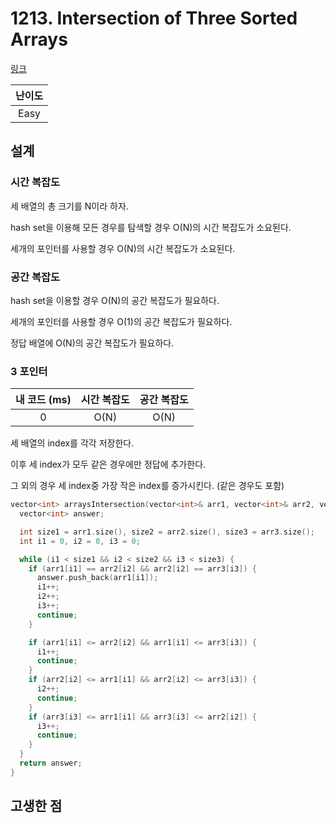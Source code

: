 # 1213. Intersection of Three Sorted Arrays

[링크](https://leetcode.com/problems/intersection-of-three-sorted-arrays/description/)

| 난이도 |
| :----: |
|  Easy  |

## 설계

### 시간 복잡도

세 배열의 총 크기를 N이라 하자.

hash set을 이용해 모든 경우를 탐색할 경우 O(N)의 시간 복잡도가 소요된다.

세개의 포인터를 사용할 경우 O(N)의 시간 복잡도가 소요된다.

### 공간 복잡도

hash set을 이용할 경우 O(N)의 공간 복잡도가 필요하다.

세개의 포인터를 사용할 경우 O(1)의 공간 복잡도가 필요하다.

정답 배열에 O(N)의 공간 복잡도가 필요하다.

### 3 포인터

| 내 코드 (ms) | 시간 복잡도 | 공간 복잡도 |
| :----------: | :---------: | :---------: |
|      0       |    O(N)     |    O(N)     |

세 배열의 index를 각각 저장한다.

이후 세 index가 모두 같은 경우에만 정답에 추가한다.

그 외의 경우 세 index중 가장 작은 index를 증가시킨다. (같은 경우도 포함)

```cpp
vector<int> arraysIntersection(vector<int>& arr1, vector<int>& arr2, vector<int>& arr3) {
  vector<int> answer;

  int size1 = arr1.size(), size2 = arr2.size(), size3 = arr3.size();
  int i1 = 0, i2 = 0, i3 = 0;

  while (i1 < size1 && i2 < size2 && i3 < size3) {
    if (arr1[i1] == arr2[i2] && arr2[i2] == arr3[i3]) {
      answer.push_back(arr1[i1]);
      i1++;
      i2++;
      i3++;
      continue;
    }

    if (arr1[i1] <= arr2[i2] && arr1[i1] <= arr3[i3]) {
      i1++;
      continue;
    }
    if (arr2[i2] <= arr1[i1] && arr2[i2] <= arr3[i3]) {
      i2++;
      continue;
    }
    if (arr3[i3] <= arr1[i1] && arr3[i3] <= arr2[i2]) {
      i3++;
      continue;
    }
  }
  return answer;
}
```

## 고생한 점
